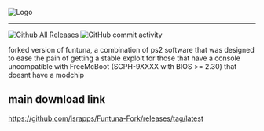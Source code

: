 
![Logo](https://github.com/israpps/Funtuna-Fork/blob/main/logos%20%26%20others/github%20logo.png "Funtuna logo")
***

[![Github All Releases](https://img.shields.io/github/downloads/israpps/Funtuna-Fork/total.svg)]()
![GitHub commit activity](https://img.shields.io/github/commit-activity/w/israpps/FunTuna-fork?color=%2300aaaa)


forked version of funtuna, a combination of ps2 software that was designed to ease the pain of getting a stable exploit for those that have a console uncompatible with FreeMcBoot (SCPH-9XXXX with BIOS >= 2.30) that doesnt have a modchip




## main download link 

https://github.com/israpps/Funtuna-Fork/releases/tag/latest
